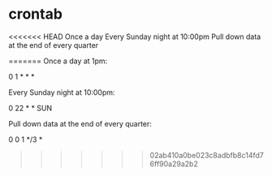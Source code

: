 # crontab

<<<<<<< HEAD
Once a day 
Every Sunday night at 10:00pm 
Pull down data at the end of every quarter  

=======
Once a day at 1pm:

0 1 * * *

Every Sunday night at 10:00pm: 

0 22 * * SUN

Pull down data at the end of every quarter:  

0 0 1 */3 *
>>>>>>> 02ab410a0be023c8adbfb8c14fd76ff90a29a2b2
